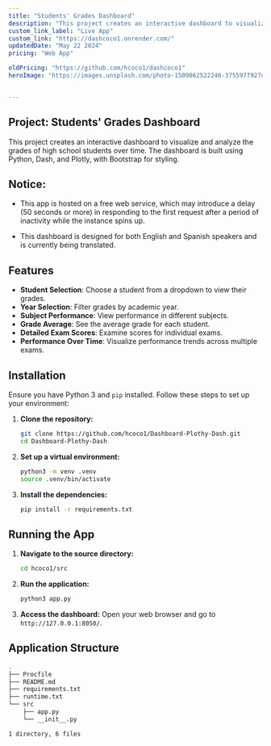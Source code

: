 ```yaml
---
title: "Students' Grades Dashboard"
description: "This project creates an interactive dashboard to visualize and analyze the grades of high school students over time...."
custom_link_label: "Live App"
custom_link: "https://dashcoco1.onrender.com/"
updatedDate: "May 22 2024"
pricing: "Web App"

oldPricing: "https://github.com/hcoco1/dashcoco1"
heroImage: "https://images.unsplash.com/photo-1509062522246-3755977927d7?q=80&w=2132&auto=format&fit=crop&ixlib=rb-4.0.3&ixid=M3wxMjA3fDB8MHxwaG90by1wYWdlfHx8fGVufDB8fHx8fA%3D%3D"


---
```


## Project: Students' Grades Dashboard

This project creates an interactive dashboard to visualize and analyze the grades of high school students over time. The dashboard is built using Python, Dash, and Plotly, with Bootstrap for styling.

## Notice:
- This app is hosted on a free web service, which may introduce a delay (50 seconds or more) in responding to the first request after a period of inactivity while the instance spins up.

- This dashboard is designed for both English and Spanish speakers and is currently being translated.

## Features

- **Student Selection**: Choose a student from a dropdown to view their grades.
- **Year Selection**: Filter grades by academic year.
- **Subject Performance**: View performance in different subjects.
- **Grade Average**: See the average grade for each student.
- **Detailed Exam Scores**: Examine scores for individual exams.
- **Performance Over Time**: Visualize performance trends across multiple exams.

## Installation

Ensure you have Python 3 and `pip` installed. Follow these steps to set up your environment:

1. **Clone the repository:**
    ```sh
    git clone https://github.com/hcoco1/Dashboard-Plothy-Dash.git
    cd Dashboard-Plothy-Dash
    ```

2. **Set up a virtual environment:**
    ```sh
    python3 -m venv .venv
    source .venv/bin/activate
    ```

3. **Install the dependencies:**
    ```sh
    pip install -r requirements.txt
    ```

## Running the App

1. **Navigate to the source directory:**
    ```sh
    cd hcoco1/src
    ```

2. **Run the application:**
    ```sh
    python3 app.py
    ```

3. **Access the dashboard:**
   Open your web browser and go to `http://127.0.0.1:8050/`.

## Application Structure

```sh
.
├── Procfile
├── README.md
├── requirements.txt
├── runtime.txt
└── src
    ├── app.py
    └── __init__.py

1 directory, 6 files
```


